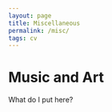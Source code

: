 ```yaml
---
layout: page
title: Miscellaneous
permalink: /misc/
tags: cv
---
```

# Music and Art

What do I put here?

